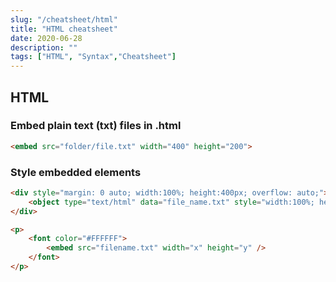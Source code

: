 ```yaml
---
slug: "/cheatsheet/html"
title: "HTML cheatsheet"
date: 2020-06-28
description: ""
tags: ["HTML", "Syntax","Cheatsheet"]
---
```


## HTML

### Embed plain text (txt) files in .html

```html
<embed src="folder/file.txt" width="400" height="200"> 
```

### Style embedded elements

```html
<div style="margin: 0 auto; width:100%; height:400px; overflow: auto;">
    <object type="text/html" data="file_name.txt" style="width:100%; height:400px; margin:1%;" />
</div>

<p>
    <font color="#FFFFFF">
        <embed src="filename.txt" width="x" height="y" />
    </font>
</p>
```
